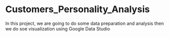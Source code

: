 # Customers_Personality_Analysis
In this project, we are going to do some data preparation and analysis then we do soe visualization using Google Data Studio
